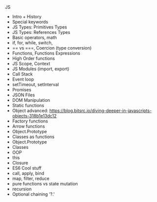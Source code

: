 

JS
  - Intro + History
  - Special keywords
  - JS Types: Primitives Types
  - JS Types: References Types
  - Basic operators, math
  - if, for, while, switch, 
  - == vs ===, Coercion (type conversion)
  - Functions, Functions Expressions
  - High Order functions
  - JS Scope, Context
  - JS Modules (import, export)
  - Call Stack
  - Event loop
  - setTimeout, setInterval
  - Promises
  - JSON Files
  - DOM Manipulation
  - Static functions
  - Object advanced: https://blog.bitsrc.io/diving-deeper-in-javascripts-objects-318b1e13dc12
  - Factory functions
  - Arrow functions
  - Object.Prototype
  - Classes as functions
  - Object.Prototype
  - Classes 
  - OOP
  - this
  - Closure
  - ES6 Cool stuff
  - call, apply, bind
  - map, filter, reduce
  - pure functions vs state mutation
  - recursion
  - Optional chaining '?.'
  